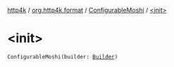 [http4k](../../index.md) / [org.http4k.format](../index.md) / [ConfigurableMoshi](index.md) / [&lt;init&gt;](./-init-.md)

# &lt;init&gt;

`ConfigurableMoshi(builder: `[`Builder`](http://square.github.io/moshi/1.x/moshi/com/squareup/moshi/Moshi/Builder.html)`)`